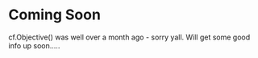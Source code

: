 # Coming Soon

cf.Objective() was well over a month ago - sorry yall. Will get some good info up soon.....